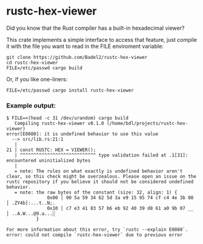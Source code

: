 # rustc-hex-viewer

Did you know that the Rust compiler has a built-in hexadecimal viewer?

This crate implements a simple interface to access that feature, just compile it with the file you want to read in the FILE enviroment variable:

```
git clone https://github.com/Badel2/rustc-hex-viewer
cd rustc-hex-viewer
FILE=/etc/passwd cargo build
```

Or, if you like one-liners:

```
FILE=/etc/passwd cargo install rustc-hex-viewer
```

### Example output:

```
$ FILE=<(head -c 31 /dev/urandom) cargo build
   Compiling rustc-hex-viewer v0.1.0 (/home/bdl/projects/rustc-hex-viewer)
error[E0080]: it is undefined behavior to use this value
  --> src/lib.rs:21:1
   |
21 | const RUSTC: HEX = VIEWER();
   | ^^^^^^^^^^^^^^^^^^^^^^^^^^^^ type validation failed at .1[31]: encountered uninitialized bytes
   |
   = note: The rules on what exactly is undefined behavior aren't clear, so this check might be overzealous. Please open an issue on the rustc repository if you believe it should not be considered undefined behavior.
   = note: the raw bytes of the constant (size: 32, align: 1) {
               0x00 │ 90 5a 59 34 62 5d 3a e9 15 95 74 cf c4 4e 3b 08 │ .ZY4b]:...t..N;.
               0x10 │ c7 e3 41 83 57 b6 eb 92 40 39 d8 61 a0 9b 07 __ │ ..A.W...@9.a...░
           }

For more information about this error, try `rustc --explain E0080`.
error: could not compile `rustc-hex-viewer` due to previous error
```
